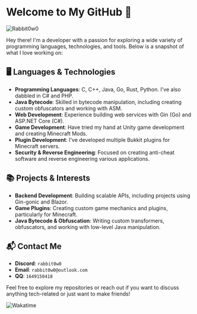 # Welcome to My GitHub 👋

![Rabbit0w0](https://count.getloli.com/get/@Rabbit0w0)

Hey there! I'm a developer with a passion for exploring a wide variety of programming languages, technologies, and tools. Below is a snapshot of what I love working on:

## 🖥️ Languages & Technologies
- **Programming Languages**: C, C++, Java, Go, Rust, Python. I've also dabbled in C# and PHP.
- **Java Bytecode**: Skilled in bytecode manipulation, including creating custom obfuscators and working with ASM.
- **Web Development**: Experience building web services with Gin (Go) and ASP.NET Core (C#).
- **Game Development**: Have tried my hand at Unity game development and creating Minecraft Mods.
- **Plugin Development**: I've developed multiple Bukkit plugins for Minecraft servers.
- **Security & Reverse Engineering**: Focused on creating anti-cheat software and reverse engineering various applications.

## 📚 Projects & Interests
- **Backend Development**: Building scalable APIs, including projects using Gin-gonic and Blazor.
- **Game Plugins**: Creating custom game mechanics and plugins, particularly for Minecraft.
- **Java Bytecode & Obfuscation**: Writing custom transformers, obfuscators, and working with low-level Java manipulation.

## 📬 Contact Me
- **Discord**: `rabbit0w0`
- **Email**: `rabbit0w0@outlook.com`
- **QQ**: `1649150418`

Feel free to explore my repositories or reach out if you want to discuss anything tech-related or just want to make friends!

![Wakatime](https://github-readme-stats.vercel.app/api/wakatime?username=Rabbit0w0?hide_border=true&theme=compact)
